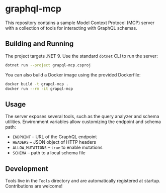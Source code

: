 # graphql-mcp

This repository contains a sample Model Context Protocol (MCP) server with a collection of tools for interacting with GraphQL schemas.

## Building and Running

The project targets .NET 9. Use the standard `dotnet` CLI to run the server:

```bash
dotnet run --project grapql-mcp.csproj
```

You can also build a Docker image using the provided Dockerfile:

```bash
docker build -t grapql-mcp .
docker run --rm -it grapql-mcp
```

## Usage

The server exposes several tools, such as the query analyzer and schema utilities. Environment variables allow customizing the endpoint and schema path:

- `ENDPOINT` – URL of the GraphQL endpoint
- `HEADERS` – JSON object of HTTP headers
- `ALLOW_MUTATIONS` – `true` to enable mutations
- `SCHEMA` – path to a local schema file

## Development

Tools live in the `Tools` directory and are automatically registered at startup. Contributions are welcome!
